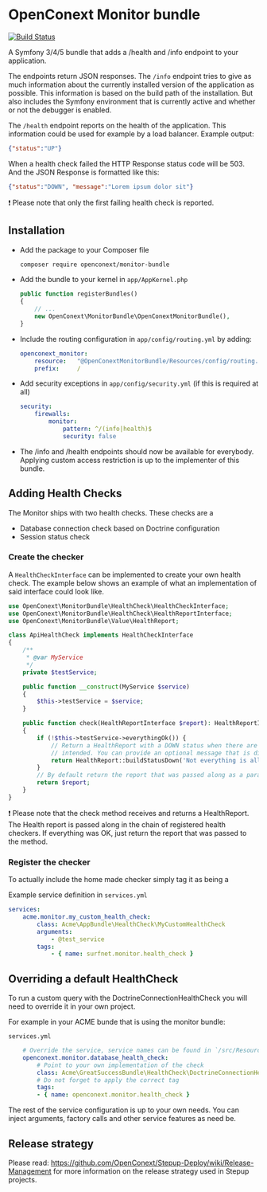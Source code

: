# OpenConext Monitor bundle
[![Build Status](https://travis-ci.org/OpenConext/Monitor-bundle.svg)](https://travis-ci.org/OpenConext/Monitor-bundle) 

A Symfony 3/4/5 bundle that adds a /health and /info endpoint to your application.

The endpoints return JSON responses. The `/info` endpoint tries to give as much information about the currently installed 
version of the application as possible. This information is based on the build path of the installation. But also
includes the Symfony environment that is currently active and whether or not the debugger is enabled.

The `/health` endpoint reports on the health of the application. This information could be used for example by a load
balancer. Example output:

```json
{"status":"UP"}
``` 

When a health check failed the HTTP Response status code will be 503. And the JSON Response is formatted like this: 
```json
{"status":"DOWN", "message":"Lorem ipsum dolor sit"}
``` 

:exclamation: Please note that only the first failing health check is reported.


## Installation

 * Add the package to your Composer file
    ```sh
    composer require openconext/monitor-bundle
    ```

 * Add the bundle to your kernel in `app/AppKernel.php`
    ```php
    public function registerBundles()
    {
        // ...
        new OpenConext\MonitorBundle\OpenConextMonitorBundle(),
    }
    ```
 * Include the routing configuration in `app/config/routing.yml` by adding:
    ```yaml
    openconext_monitor:
        resource:   "@OpenConextMonitorBundle/Resources/config/routing.yml"
        prefix:     /
     ```
 
 * Add security exceptions in `app/config/security.yml` (if this is required at all)
    ```yaml
    security:
        firewalls:
            monitor:
                pattern: ^/(info|health)$
                security: false

    ```
 * The /info and /health endpoints should now be available for everybody. Applying custom access restriction is up to
    the implementer of this bundle. 
    
## Adding Health Checks
The Monitor ships with two health checks. These checks are a
 - Database connection check based on Doctrine configuration
 - Session status check
 
### Create the checker
A `HealthCheckInterface` can be implemented to create your own health check. The example below shows an example of what
an implementation of said interface could look like.

```php
use OpenConext\MonitorBundle\HealthCheck\HealthCheckInterface;
use OpenConext\MonitorBundle\HealthCheck\HealthReportInterface;
use OpenConext\MonitorBundle\Value\HealthReport;

class ApiHealthCheck implements HealthCheckInterface
{
    /**
     * @var MyService
     */
    private $testService;

    public function __construct(MyService $service)
    {
        $this->testService = $service;
    }

    public function check(HealthReportInterface $report): HealthReportInterface
    {
        if (!$this->testService->everythingOk()) {
            // Return a HealthReport with a DOWN status when there are indications the application is not functioning as
            // intended. You can provide an optional message that is displayed alongside the DOWN status.
            return HealthReport::buildStatusDown('Not everything is allright.');
        }
        // By default return the report that was passed along as a parameter to the check method
        return $report;
    }
}
``` 
:exclamation: Please note that the check method receives and returns a HealthReport. The Health report is passed along in the chain of
registered health checkers. If everything was OK, just return the report that was passed to the method. 

### Register the checker
To actually include the home made checker simply tag it as being a

Example service definition in `services.yml`

```yaml
services:
    acme.monitor.my_custom_health_check:
        class: Acme\AppBundle\HealthCheck\MyCustomHealthCheck
        arguments:
            - @test_service
        tags:
            - { name: surfnet.monitor.health_check }
```

## Overriding a default HealthCheck
To run a custom query with the DoctrineConnectionHealthCheck you will need to override it in your own project.

For example in your ACME bunde that is using the monitor bundle:

`services.yml`
```yaml
    # Override the service, service names can be found in `/src/Resources/config/services.yml`
    openconext.monitor.database_health_check:
        # Point to your own implementation of the check
        class: Acme\GreatSuccessBundle\HealthCheck\DoctrineConnectionHealthCheck
        # Do not forget to apply the correct tag
        tags:
        - { name: openconext.monitor.health_check }

```

The rest of the service configuration is up to your own needs. You can inject arguments, factory calls and other service features as need be.

## Release strategy
Please read: https://github.com/OpenConext/Stepup-Deploy/wiki/Release-Management for more information on the release strategy used in Stepup projects.
